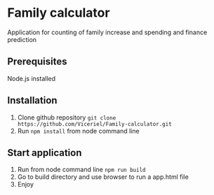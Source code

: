 # Family calculator

Application for counting of family increase and spending and finance prediction

## Prerequisites

Node.js installed

## Installation

1. Clone github repository `git clone https://github.com/Viceriel/Family-calculator.git`
1. Run `npm install` from node command line

## Start application

1. Run from node command line `npm run build`
1. Go to build directory and use browser to run a app.html file
1. Enjoy
